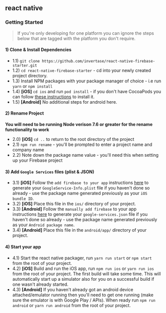 ## react native


### Getting Started

> If you're only developing for one platform you can ignore the steps below that are tagged with the platform you don't require.

#### 1) Clone & Install Dependencies

- 1.1) `git clone https://github.com/invertase/react-native-firebase-starter.git`
- 1.2) `cd react-native-firebase-starter` - cd into your newly created project directory.
- 1.3) Install NPM packages with your package manager of choice - i.e run `yarn` or `npm install`
- 1.4) **[iOS]** `cd ios` and run `pod install` - if you don't have CocoaPods you can follow [these instructions](https://guides.cocoapods.org/using/getting-started.html#getting-started) to install it.
- 1.5) **[Android]** No additional steps for android here.

#### 2) Rename Project

**You will need to be running Node verison 7.6 or greater for the rename functionality to work**

- 2.0) **[iOS]** `cd ..` to return to the root directory of the project
- 2.1) `npm run rename` - you'll be prompted to enter a project name and company name
- 2.2) Note down the package name value - you'll need this when setting up your Firebase project

#### 3) Add `Google Services` files (plist & JSON)

- 3.1) **[iOS]** Follow the `add firebase to your app` instructions [here](https://firebase.google.com/docs/ios/setup#add_firebase_to_your_app) to generate your `GoogleService-Info.plist` file if you haven't done so already - use the package name generated previously as your `iOS bundle ID`.
- 3.2) **[iOS]** Place this file in the `ios/` directory of your project.
- 3.3) **[Android]** Follow the `manually add firebase` to your app instructions [here](https://firebase.google.com/docs/android/setup#manually_add_firebase) to generate your `google-services.json` file if you haven't done so already - use the package name generated previously as your `Android package name`.
- 3.4) **[Android]** Place this file in the `android/app/` directory of your project.
  
#### 4) Start your app

- 4.1) Start the react native packager, run `yarn run start` or `npm start` from the root of your project.
- 4.2) **[iOS]** Build and run the iOS app, run `npm run ios` or `yarn run ios` from the root of your project. The first build will take some time. This will automatically start up a simulator also for you on a successful build if one wasn't already started.
- 4.3) **[Android]** If you haven't already got an android device attached/emulator running then you'll need to get one running (make sure the emulator is with Google Play / APIs). When ready run `npm run android` or `yarn run android` from the root of your project.

